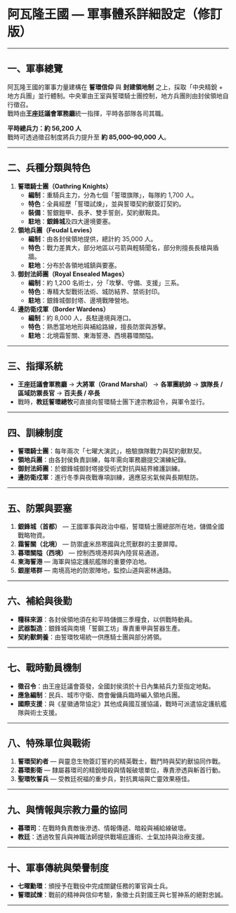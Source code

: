 # 阿瓦隆王國 — 軍事體系詳細設定（修訂版）

---

## 一、軍事總覽
阿瓦隆王國的軍事力量建構在 **誓環信仰** 與 **封建領地制** 之上，採取「中央精銳 + 地方兵團」並行體制。中央軍由王室與誓環騎士團控制，地方兵團則由封侯領地自行徵召。  
戰時由**王座廷議會軍務廳**統一指揮，平時各部隊各司其職。

**平時總兵力：約 56,200 人**  
戰時可透過徵召制度將兵力提升至 **約 85,000–90,000 人**。

---

## 二、兵種分類與特色
1. **誓環騎士團（Oathring Knights）**  
   - **編制**：重騎兵主力，分為七個「誓環旗隊」，每隊約 1,700 人。  
   - **特色**：全員經歷「誓環試煉」，並與誓環契約獸簽訂契約。  
   - **裝備**：誓銀鎧甲、長矛、雙手誓劍，契約獸鞍具。
   - **駐地**：**銀鋒城**及四大邊境要塞。
2. **領地兵團（Feudal Levies）**  
   - **編制**：由各封侯領地提供，總計約 35,000 人。  
   - **特色**：戰力差異大，部分地區以弓箭與輕騎聞名，部分則擅長長槍與盾牆。  
   - **駐地**：分布於各領地城鎮與要塞。
3. **御封法師團（Royal Ensealed Mages）**  
   - **編制**：約 1,200 名術士，分「攻擊、守備、支援」三系。  
   - **特色**：專精大型戰術法術、城防結界、禁術封印。  
   - **駐地**：銀鋒城御封塔、邊境戰陣營地。
4. **邊防衛戍軍（Border Wardens）**  
   - **編制**：約 8,000 人，長駐邊境與港口。  
   - **特色**：熟悉當地地形與補給路線，擅長防禦與游擊。  
   - **駐地**：北境霜誓關、東海誓港、西境暮環關隘。

---

## 三、指揮系統
- **王座廷議會軍務廳** → **大將軍（Grand Marshal）** → **各軍團統帥** → **旗隊長 / 區域防禦長官** → **百夫長 / 卒長**  
- 戰時，**教廷誓環總牧**可直接向誓環騎士團下達宗教詔令，與軍令並行。

---

## 四、訓練制度
- **誓環騎士團**：每年兩次「七曜大演武」，檢驗旗隊戰力與契約獸默契。  
- **領地兵團**：由各封侯負責訓練，每年需向軍務廳提交演練紀錄。  
- **御封法師團**：於銀鋒城御封塔接受術式對抗與結界維護訓練。  
- **邊防衛戍軍**：進行冬季與夜戰專項訓練，適應惡劣氣候與長期駐防。

---

## 五、防禦與要塞
1. **銀鋒城（首都）** — 王國軍事與政治中樞，誓環騎士團總部所在地，儲備全國戰略物資。  
2. **霜誓關（北境）** — 防禦盧米昂寒國與北荒獸群的主要屏障。  
3. **暮環關隘（西境）** — 控制西境港邦與內陸貿易通道。  
4. **東海誓港** — 海軍與協定護航艦隊的重要停泊地。  
5. **銀崖塔群** — 南境高地的防禦陣地，監控山道與密林通路。

---

## 六、補給與後勤
- **糧秣來源**：各封侯領地須在和平時儲備三季糧食，以供戰時動員。  
- **武器製造**：銀鋒城與南境「誓鋼工坊」專責重甲與誓器生產。  
- **契約獸飼養**：由誓環牧場統一供應騎士團與部分將領。

---

## 七、戰時動員機制
- **徵召令**：由王座廷議會簽發，全國封侯須於十日內集結兵力至指定地點。  
- **應急編制**：民兵、城市守衛、商會僱傭兵臨時編入領地兵團。  
- **國際支援**：與《星徽通幣協定》其他成員國互援協議，戰時可派遣協定護航艦隊與術士支援。

---

## 八、特殊單位與戰術
1. **誓環契約者** — 與靈息生物簽訂誓約的精英戰士，戰鬥時與契約獸協同作戰。  
2. **暮環影衛** — 隸屬暮環司的精銳暗殺與情報破壞單位，專責滲透與斬首行動。  
3. **聖環牧誓兵** — 受教廷祝福的重步兵，對抗異端與亡靈效果極佳。

---

## 九、與情報與宗教力量的協同
- **暮環司**：在戰時負責敵後滲透、情報傳遞、暗殺與補給線破壞。  
- **教廷**：透過牧誓兵與神職法師提供戰場庇護術、士氣加持與治療支援。

---

## 十、軍事傳統與榮譽制度
- **七曜勳環**：頒授予在戰役中完成關鍵任務的軍官與士兵。  
- **誓環試煉**：戰前的精神與信仰考驗，象徵士兵對國王與七誓神系的絕對忠誠。

---
